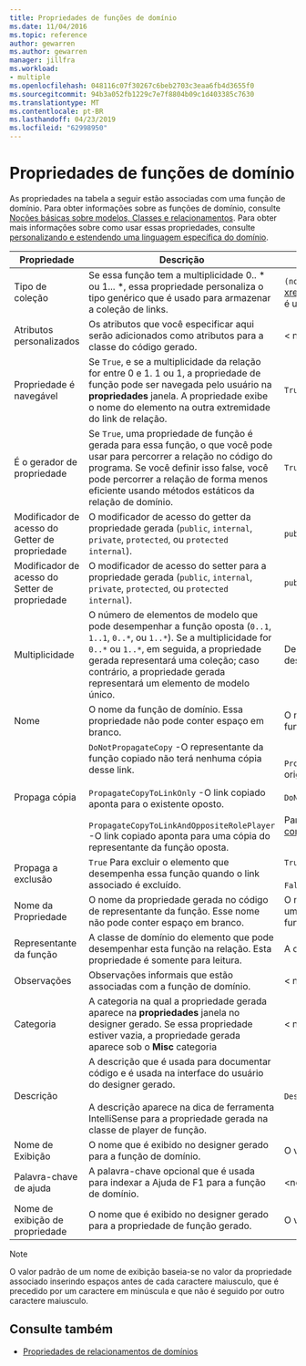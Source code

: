 ```yaml
---
title: Propriedades de funções de domínio
ms.date: 11/04/2016
ms.topic: reference
author: gewarren
ms.author: gewarren
manager: jillfra
ms.workload:
- multiple
ms.openlocfilehash: 048116c07f30267c6beb2703c3eaa6fb4d3655f0
ms.sourcegitcommit: 94b3a052fb1229c7e7f8804b09c1d403385c7630
ms.translationtype: MT
ms.contentlocale: pt-BR
ms.lasthandoff: 04/23/2019
ms.locfileid: "62998950"
---
```

# <a name="properties-of-domain-roles"></a>Propriedades de funções de domínio
As propriedades na tabela a seguir estão associadas com uma função de domínio. Para obter informações sobre as funções de domínio, consulte [Noções básicas sobre modelos, Classes e relacionamentos](../modeling/understanding-models-classes-and-relationships.md). Para obter mais informações sobre como usar essas propriedades, consulte [personalizando e estendendo uma linguagem específica do domínio](../modeling/customizing-and-extending-a-domain-specific-language.md).

|Propriedade|Descrição|Padrão|
|-|-|-|
|Tipo de coleção|Se essa função tem a multiplicidade 0.. * ou 1... \*, essa propriedade personaliza o tipo genérico que é usado para armazenar a coleção de links.|`(none)` - <xref:Microsoft.VisualStudio.Modeling.LinkedElementCollection%601> é usado|
|Atributos personalizados|Os atributos que você especificar aqui serão adicionados como atributos para a classe do código gerado.|< nenhum\>|
|Propriedade é navegável|Se `True`, e se a multiplicidade da relação for entre 0 e 1. 1 ou 1, a propriedade de função pode ser navegada pelo usuário na **propriedades** janela. A propriedade exibe o nome do elemento na outra extremidade do link de relação.|`True`|
|É o gerador de propriedade|Se `True`, uma propriedade de função é gerada para essa função, o que você pode usar para percorrer a relação no código do programa. Se você definir isso false, você pode percorrer a relação de forma menos eficiente usando métodos estáticos da relação de domínio.|`True`|
|Modificador de acesso do Getter de propriedade|O modificador de acesso do getter da propriedade gerada (`public`, `internal`, `private`, `protected`, ou `protected internal`).|`public`|
|Modificador de acesso do Setter de propriedade|O modificador de acesso do setter para a propriedade gerada (`public`, `internal`, `private`, `protected`, ou `protected internal`).|`public`|
|Multiplicidade|O número de elementos de modelo que pode desempenhar a função oposta (`0..1`, `1..1`, `0..*`, ou `1..*`). Se a multiplicidade for `0..*` ou `1..*`, em seguida, a propriedade gerada representará uma coleção; caso contrário, a propriedade gerada representará um elemento de modelo único.|Depende do tipo de relação e se essa é a função de origem ou destino na relação.|
|Nome|O nome da função de domínio. Essa propriedade não pode conter espaço em branco.|O nome da classe de domínio do representante da função para essa função.|
|Propaga cópia|`DoNotPropagateCopy` -O representante da função copiado não terá nenhuma cópia desse link.<br /><br /> `PropagateCopyToLinkOnly` -O link copiado aponta para o existente oposto.<br /><br /> `PropagateCopyToLinkAndOppositeRolePlayer` -O link copiado aponta para uma cópia do representante da função oposta.|`PropagateCopyToLinkAndOppositeRolePlayer` para as funções de origem dos objetos incorporados.<br /><br /> `DoNotPropagateCopy` para outras funções.<br /><br /> Para obter mais informações, consulte [Personalizando o comportamento de cópia](../modeling/customizing-copy-behavior.md)|
|Propaga a exclusão|`True` Para excluir o elemento que desempenha essa função quando o link associado é excluído.|`True` para o destino de uma função de inserção.<br /><br /> `False` para outras funções.|
|Nome da Propriedade|O nome da propriedade gerada no código de representante da função. Esse nome não pode conter espaço em branco.|O nome da função oposta se essa função tem um zero-para-um ou uma-para-um multiplicidade; Caso contrário, o nome pluralizado da função oposta.|
|Representante da função|A classe de domínio do elemento que pode desempenhar esta função na relação. Esta propriedade é somente para leitura.|A classe de domínio do representante da função para essa função.|
|Observações|Observações informais que estão associadas com a função de domínio.|< nenhum\>|
|Categoria|A categoria na qual a propriedade gerada aparece na **propriedades** janela no designer gerado. Se essa propriedade estiver vazia, a propriedade gerada aparece sob o **Misc** categoria|< nenhum\>|
|Descrição|A descrição que é usada para documentar código e é usada na interface do usuário do designer gerado.<br /><br /> A descrição aparece na dica de ferramenta IntelliSense para a propriedade gerada na classe de player de função.|`Description for` *o nome completo da função*|
|Nome de Exibição|O nome que é exibido no designer gerado para a função de domínio.|O valor ajustado da propriedade Name.|
|Palavra-chave de ajuda|A palavra-chave opcional que é usada para indexar a Ajuda de F1 para a função de domínio.|\<nenhum>|
|Nome de exibição de propriedade|O nome que é exibido no designer gerado para a propriedade de função gerado.|O valor ajustado da propriedade nome da propriedade.|

> [!NOTE]
> O valor padrão de um nome de exibição baseia-se no valor da propriedade associado inserindo espaços antes de cada caractere maiusculo, que é precedido por um caractere em minúscula e que não é seguido por outro caractere maiusculo.

## <a name="see-also"></a>Consulte também

- [Propriedades de relacionamentos de domínios](../modeling/properties-of-domain-relationships.md)